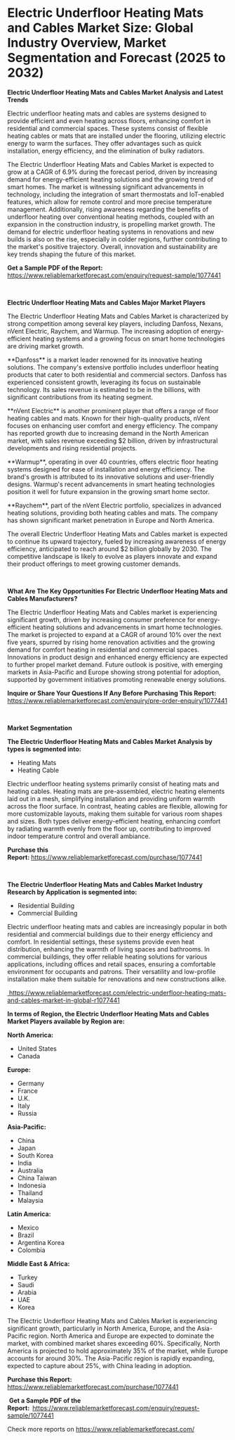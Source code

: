 <p><h1>Electric Underfloor Heating Mats and Cables Market Size: Global Industry Overview, Market Segmentation and Forecast (2025 to 2032)</h1></p><p><strong>Electric Underfloor Heating Mats and Cables Market Analysis and Latest Trends</strong></p>
<p><p>Electric underfloor heating mats and cables are systems designed to provide efficient and even heating across floors, enhancing comfort in residential and commercial spaces. These systems consist of flexible heating cables or mats that are installed under the flooring, utilizing electric energy to warm the surfaces. They offer advantages such as quick installation, energy efficiency, and the elimination of bulky radiators.</p><p>The Electric Underfloor Heating Mats and Cables Market is expected to grow at a CAGR of 6.9% during the forecast period, driven by increasing demand for energy-efficient heating solutions and the growing trend of smart homes. The market is witnessing significant advancements in technology, including the integration of smart thermostats and IoT-enabled features, which allow for remote control and more precise temperature management. Additionally, rising awareness regarding the benefits of underfloor heating over conventional heating methods, coupled with an expansion in the construction industry, is propelling market growth. The demand for electric underfloor heating systems in renovations and new builds is also on the rise, especially in colder regions, further contributing to the market's positive trajectory. Overall, innovation and sustainability are key trends shaping the future of this market.</p></p>
<p><strong>Get a Sample PDF of the Report:&nbsp;</strong> <a href="https://www.reliablemarketforecast.com/enquiry/request-sample/1077441?utm_campaign=2333&utm_medium=2&utm_source=Github&utm_content=ia&utm_term=22032025&utm_id=electric-underfloor-heating-mats-and-cables">https://www.reliablemarketforecast.com/enquiry/request-sample/1077441</a></p>
<p>&nbsp;</p>
<p><strong>Electric Underfloor Heating Mats and Cables Major Market Players</strong></p>
<p><p>The Electric Underfloor Heating Mats and Cables Market is characterized by strong competition among several key players, including Danfoss, Nexans, nVent Electric, Raychem, and Warmup. The increasing adoption of energy-efficient heating systems and a growing focus on smart home technologies are driving market growth.</p><p>**Danfoss** is a market leader renowned for its innovative heating solutions. The company's extensive portfolio includes underfloor heating products that cater to both residential and commercial sectors. Danfoss has experienced consistent growth, leveraging its focus on sustainable technology. Its sales revenue is estimated to be in the billions, with significant contributions from its heating segment.</p><p>**nVent Electric** is another prominent player that offers a range of floor heating cables and mats. Known for their high-quality products, nVent focuses on enhancing user comfort and energy efficiency. The company has reported growth due to increasing demand in the North American market, with sales revenue exceeding $2 billion, driven by infrastructural developments and rising residential projects.</p><p>**Warmup**, operating in over 40 countries, offers electric floor heating systems designed for ease of installation and energy efficiency. The brand's growth is attributed to its innovative solutions and user-friendly designs. Warmup's recent advancements in smart heating technologies position it well for future expansion in the growing smart home sector.</p><p>**Raychem**, part of the nVent Electric portfolio, specializes in advanced heating solutions, providing both heating cables and mats. The company has shown significant market penetration in Europe and North America.</p><p>The overall Electric Underfloor Heating Mats and Cables market is expected to continue its upward trajectory, fueled by increasing awareness of energy efficiency, anticipated to reach around $2 billion globally by 2030. The competitive landscape is likely to evolve as players innovate and expand their product offerings to meet growing customer demands.</p></p>
<p>&nbsp;</p>
<p><strong>What Are The Key Opportunities For Electric Underfloor Heating Mats and Cables Manufacturers?</strong></p>
<p><p>The Electric Underfloor Heating Mats and Cables market is experiencing significant growth, driven by increasing consumer preference for energy-efficient heating solutions and advancements in smart home technologies. The market is projected to expand at a CAGR of around 10% over the next five years, spurred by rising home renovation activities and the growing demand for comfort heating in residential and commercial spaces. Innovations in product design and enhanced energy efficiency are expected to further propel market demand. Future outlook is positive, with emerging markets in Asia-Pacific and Europe showing strong potential for adoption, supported by government initiatives promoting renewable energy solutions.</p></p>
<p><strong>Inquire or Share Your Questions If Any Before Purchasing This Report:</strong> <a href="https://www.reliablemarketforecast.com/enquiry/pre-order-enquiry/1077441?utm_campaign=2333&utm_medium=2&utm_source=Github&utm_content=ia&utm_term=22032025&utm_id=electric-underfloor-heating-mats-and-cables">https://www.reliablemarketforecast.com/enquiry/pre-order-enquiry/1077441</a></p>
<p>&nbsp;</p>
<p><strong>Market Segmentation</strong></p>
<p><strong>The Electric Underfloor Heating Mats and Cables Market Analysis by types is segmented into:</strong></p>
<p><ul><li>Heating Mats</li><li>Heating Cable</li></ul></p>
<p><p>Electric underfloor heating systems primarily consist of heating mats and heating cables. Heating mats are pre-assembled, electric heating elements laid out in a mesh, simplifying installation and providing uniform warmth across the floor surface. In contrast, heating cables are flexible, allowing for more customizable layouts, making them suitable for various room shapes and sizes. Both types deliver energy-efficient heating, enhancing comfort by radiating warmth evenly from the floor up, contributing to improved indoor temperature control and overall ambiance.</p></p>
<p><strong>Purchase this Report:&nbsp;</strong><a href="https://www.reliablemarketforecast.com/purchase/1077441?utm_campaign=2333&utm_medium=2&utm_source=Github&utm_content=ia&utm_term=22032025&utm_id=electric-underfloor-heating-mats-and-cables">https://www.reliablemarketforecast.com/purchase/1077441</a></p>
<p>&nbsp;</p>
<p><strong>The Electric Underfloor Heating Mats and Cables Market Industry Research by Application is segmented into:</strong></p>
<p><ul><li>Residential Building</li><li>Commercial Building</li></ul></p>
<p><p>Electric underfloor heating mats and cables are increasingly popular in both residential and commercial buildings due to their energy efficiency and comfort. In residential settings, these systems provide even heat distribution, enhancing the warmth of living spaces and bathrooms. In commercial buildings, they offer reliable heating solutions for various applications, including offices and retail spaces, ensuring a comfortable environment for occupants and patrons. Their versatility and low-profile installation make them suitable for renovations and new constructions alike.</p></p>
<p><a href="https://www.reliablemarketforecast.com/electric-underfloor-heating-mats-and-cables-market-in-global-r1077441?utm_campaign=2333&utm_medium=2&utm_source=Github&utm_content=ia&utm_term=22032025&utm_id=electric-underfloor-heating-mats-and-cables">&nbsp;https://www.reliablemarketforecast.com/electric-underfloor-heating-mats-and-cables-market-in-global-r1077441</a></p>
<p><strong>In terms of Region, the Electric Underfloor Heating Mats and Cables Market Players available by Region are:</strong></p>
<p>
    <p> <strong> North America: </strong>
        <ul>
            <li>United States</li>
            <li>Canada</li>
        </ul>
        </p> 
    <p> <strong> Europe: </strong>
        <ul>
            <li>Germany</li>
            <li>France</li>
            <li>U.K.</li>
            <li>Italy</li>
            <li>Russia</li>
        </ul>
        </p> 
    <p> <strong> Asia-Pacific: </strong>
        <ul>
            <li>China</li>
            <li>Japan</li>
            <li>South Korea</li>
            <li>India</li>
            <li>Australia</li>
            <li>China Taiwan</li>
            <li>Indonesia</li>
            <li>Thailand</li>
            <li>Malaysia</li>
        </ul>
        </p> 
    <p> <strong> Latin America: </strong>
        <ul>
            <li>Mexico</li>
            <li>Brazil</li>
            <li>Argentina Korea</li>
            <li>Colombia</li>
        </ul>
        </p> 
    <p> <strong> Middle East & Africa: </strong>
        <ul>
            <li>Turkey</li>
            <li>Saudi</li>
            <li>Arabia</li>
            <li>UAE</li>
            <li>Korea</li>
        </ul>
    </p>
    </p>
<p><p>The Electric Underfloor Heating Mats and Cables Market is experiencing significant growth, particularly in North America, Europe, and the Asia-Pacific region. North America and Europe are expected to dominate the market, with combined market shares exceeding 60%. Specifically, North America is projected to hold approximately 35% of the market, while Europe accounts for around 30%. The Asia-Pacific region is rapidly expanding, expected to capture about 25%, with China leading in adoption.</p></p>
<p><strong>Purchase this Report: </strong><a href="https://www.reliablemarketforecast.com/purchase/1077441?utm_campaign=2333&utm_medium=2&utm_source=Github&utm_content=ia&utm_term=22032025&utm_id=electric-underfloor-heating-mats-and-cables">https://www.reliablemarketforecast.com/purchase/1077441</a></p>
<p>&nbsp;<strong>Get a Sample PDF of the Report:&nbsp;&nbsp;</strong><a href="https://www.reliablemarketforecast.com/enquiry/request-sample/1077441?utm_campaign=2333&utm_medium=2&utm_source=Github&utm_content=ia&utm_term=22032025&utm_id=electric-underfloor-heating-mats-and-cables">https://www.reliablemarketforecast.com/enquiry/request-sample/1077441</a></p>
<p><strong></strong></p>
<p>Check more reports on <a href="https://www.reliablemarketforecast.com/?utm_campaign=2333&utm_medium=2&utm_source=Github&utm_content=ia&utm_term=22032025&utm_id=electric-underfloor-heating-mats-and-cables">https://www.reliablemarketforecast.com/</a></p>